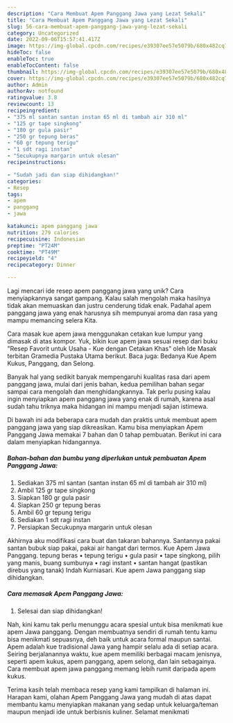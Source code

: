 ```yaml
---
description: "Cara Membuat Apem Panggang Jawa yang Lezat Sekali"
title: "Cara Membuat Apem Panggang Jawa yang Lezat Sekali"
slug: 56-cara-membuat-apem-panggang-jawa-yang-lezat-sekali
category: Uncategorized
date: 2022-09-06T15:57:41.417Z
image: https://img-global.cpcdn.com/recipes/e39307ee57e5079b/680x482cq70/apem-panggang-jawa-foto-resep-utama.jpg
hideToc: false
enableToc: true
enableTocContent: false
thumbnail: https://img-global.cpcdn.com/recipes/e39307ee57e5079b/680x482cq70/apem-panggang-jawa-foto-resep-utama.jpg
cover: https://img-global.cpcdn.com/recipes/e39307ee57e5079b/680x482cq70/apem-panggang-jawa-foto-resep-utama.jpg
author: Admin
authorAv: notfound
ratingvalue: 3.8
reviewcount: 13
recipeingredient:
- "375 ml santan santan instan 65 ml di tambah air 310 ml"
- "125 gr tape singkong"
- "180 gr gula pasir"
- "250 gr tepung beras"
- "60 gr tepung terigu"
- "1 sdt ragi instan"
- "Secukupnya margarin untuk olesan"
recipeinstructions:

- "Sudah jadi dan siap dihidangkan!"
categories:
- Resep
tags:
- apem
- panggang
- jawa

katakunci: apem panggang jawa 
nutrition: 279 calories
recipecuisine: Indonesian
preptime: "PT24M"
cooktime: "PT49M"
recipeyield: "4"
recipecategory: Dinner

---
```





Lagi mencari ide resep apem panggang jawa yang unik? Cara menyiapkannya sangat gampang. Kalau salah mengolah maka hasilnya tidak akan memuaskan dan justru cenderung tidak enak. Padahal apem panggang jawa yang enak harusnya sih mempunyai aroma dan rasa yang mampu memancing selera Kita.





Cara masak kue apem jawa menggunakan cetakan kue lumpur yang dimasak di atas kompor. Yuk, bikin kue apem jawa sesuai resep dari buku &#34;Resep Favorit untuk Usaha - Kue dengan Cetakan Khas&#34; oleh Ide Masak terbitan Gramedia Pustaka Utama berikut. Baca juga: Bedanya Kue Apem Kukus, Panggang, dan Selong.

Banyak hal yang sedikit banyak mempengaruhi kualitas rasa dari apem panggang jawa, mulai dari jenis bahan, kedua pemilihan bahan segar sampai cara mengolah dan menghidangkannya. Tak perlu pusing kalau ingin menyiapkan apem panggang jawa yang enak di rumah, karena asal sudah tahu triknya maka hidangan ini mampu menjadi sajian istimewa.






Di bawah ini ada beberapa cara mudah dan praktis untuk membuat apem panggang jawa yang siap dikreasikan. Kamu bisa menyiapkan Apem Panggang Jawa memakai 7 bahan dan 0 tahap pembuatan. Berikut ini cara dalam menyiapkan hidangannya.

<!--inarticleads1-->

##### Bahan-bahan dan bumbu yang diperlukan untuk pembuatan Apem Panggang Jawa:

1. Sediakan 375 ml santan (santan instan 65 ml di tambah air 310 ml)
1. Ambil 125 gr tape singkong
1. Siapkan 180 gr gula pasir
1. Siapkan 250 gr tepung beras
1. Ambil 60 gr tepung terigu
1. Sediakan 1 sdt ragi instan
1. Persiapkan Secukupnya margarin untuk olesan


Akhirnya aku modifikasi cara buat dan takaran bahannya. Santannya pakai santan bubuk siap pakai, pakai air hangat dari termos. Kue Apem Jawa Panggang. tepung beras • tepung terigu • gula pasir • tape singkong, pilih yang manis, buang sumbunya • ragi instant • santan hangat (pastikan direbus yang tanak) Indah Kurniasari. Kue apem Jawa panggang siap dihidangkan. 

<!--inarticleads2-->

##### Cara memasak Apem Panggang Jawa:


1. Selesai dan siap dihidangkan!

Nah, kini kamu tak perlu menunggu acara spesial untuk bisa menikmati kue apem Jawa panggang. Dengan membuatnya sendiri di rumah tentu kamu bisa menikmati sepuasnya, deh baik untuk acara formal maupun santai. Apem adalah kue tradisional Jawa yang hampir selalu ada di setiap acara. Seiring berjalanannya waktu, kue apem memiliki berbagai macam jenisnya, seperti apem kukus, apem panggang, apem selong, dan lain sebagainya. Cara membuat apem jawa panggang memang lebih rumit daripada apem kukus. 

Terima kasih telah membaca resep yang kami tampilkan di halaman ini. Harapan kami, olahan Apem Panggang Jawa yang mudah di atas dapat membantu kamu menyiapkan makanan yang sedap untuk keluarga/teman maupun menjadi ide untuk berbisnis kuliner. Selamat menikmati
